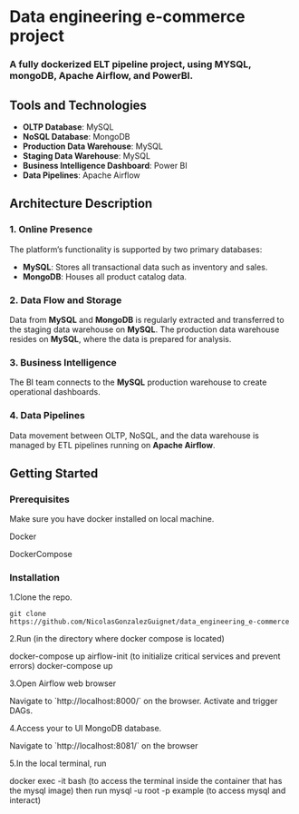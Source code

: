 <!DOCTYPE html>
<html lang="en">
<body>

<h1>Data engineering e-commerce project</h1>
<h3>A fully dockerized ELT pipeline project, using MYSQL, mongoDB, Apache Airflow, and PowerBI.</h3>

<h2>Tools and Technologies</h2>
<ul>
    <li><strong>OLTP Database</strong>: MySQL</li>
    <li><strong>NoSQL Database</strong>: MongoDB</li>
    <li><strong>Production Data Warehouse</strong>: MySQL</li>
    <li><strong>Staging Data Warehouse</strong>: MySQL</li>
    <li><strong>Business Intelligence Dashboard</strong>: Power BI</li>
    <li><strong>Data Pipelines</strong>: Apache Airflow</li>
</ul>

<h2>Architecture Description</h2>

<h3>1. Online Presence</h3>
<p>The platform’s functionality is supported by two primary databases:</p>
<ul>
    <li><strong>MySQL</strong>: Stores all transactional data such as inventory and sales.</li>
    <li><strong>MongoDB</strong>: Houses all product catalog data.</li>
</ul>

<h3>2. Data Flow and Storage</h3>
<p>Data from <strong>MySQL</strong> and <strong>MongoDB</strong> is regularly extracted and transferred to the staging data warehouse on <strong>MySQL</strong>. The production data warehouse resides on <strong>MySQL</strong>, where the data is prepared for analysis.</p>

<h3>3. Business Intelligence</h3>
<p>The BI team connects to the <strong>MySQL</strong> production warehouse to create operational dashboards.</p>

<h3>4. Data Pipelines</h3>
<p>Data movement between OLTP, NoSQL, and the data warehouse is managed by ETL pipelines running on <strong>Apache Airflow</strong>.</p>

<h2>Getting Started</h2>

<h3>Prerequisites</h3>

<p>Make sure you have docker installed on local machine.</p>

Docker

DockerCompose

<h3>Installation</h3>

<p> 1.Clone the repo. </p>

    git clone https://github.com/NicolasGonzalezGuignet/data_engineering_e-commerce
    
<p>2.Run (in the directory where docker compose is located)</p>
     docker-compose up airflow-init                              (to initialize critical services and prevent errors)
     docker-compose up
<p>3.Open Airflow web browser</p>
    Navigate to `http://localhost:8000/` on the browser.
    Activate and trigger DAGs.

<p>4.Access your to UI MongoDB database.</p>
    Navigate to `http://localhost:8081/` on the browser

<p>5.In the local terminal, run </p>
    docker exec -it <mysql-container-name> bash       (to access the terminal inside the container that has the mysql image) 
    then run 
    mysql -u root -p example               (to access mysql and interact) 

</body>
</html>
